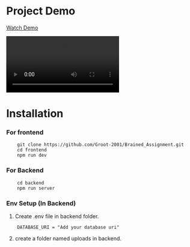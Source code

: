 # Project Demo

[Watch Demo](https://github.com/Groot-2001/Brained_Assignment/blob/main/project_demo.mp4)


<video src="https://github.com/Groot-2001/Brained_Assignment/blob/main/project_demo.mp4"></video>

# Installation

### For frontend

```
    git clone https://github.com/Groot-2001/Brained_Assignment.git
    cd frontend
    npm run dev
```

### For Backend

```
    cd backend
    npm run server
```

### Env Setup (In Backend)

1. Create .env file in backend folder.

```env
    DATABASE_URI = "Add your database uri"
```

2. create a folder named uploads in backend.
